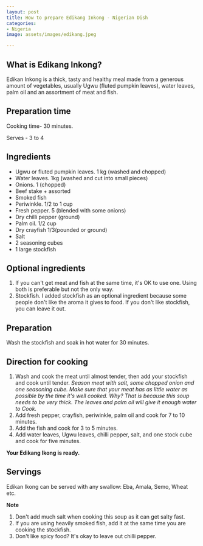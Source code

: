 ```yaml
---
layout: post
title: How to prepare Edikang Inkong - Nigerian Dish
categories:
- Nigeria
image: assets/images/edikang.jpeg

---
```


## What is Edikang Inkong?

Edikan Inkong is a thick, tasty and healthy meal made from a generous amount of vegetables, usually Ugwu (fluted pumpkin leaves), water leaves, palm oil and an assortment of meat and fish.

## Preparation time

Cooking time- 30 minutes.

Serves - 3 to 4

## Ingredients

* Ugwu or fluted pumpkin leaves. 1 kg (washed and chopped)
* Water leaves. 1kg (washed and cut into small pieces)
* Onions. 1 (chopped)
* Beef stake + assorted
* Smoked fish
* Periwinkle. 1/2 to 1 cup
* Fresh pepper. 5 (blended with some onions)
* Dry chilli pepper (ground)
* Palm oil. 1/2 cup
* Dry crayfish 1/3(pounded or ground)
* Salt
* 2 seasoning cubes
* 1 large stockfish

## Optional ingredients

1. If you can't get meat and fish at the same time, it's OK to use one. Using both is preferable but not the only way.
2. Stockfish. I added stockfish as an optional ingredient because some people don't like the aroma it gives to food. If you don't like stockfish, you can leave it out.

## Preparation

Wash the stockfish and soak in hot water for 30 minutes.

## Direction for cooking

1. Wash and cook the meat until almost tender, then add your stockfish and cook until tender.
   _Season meat with salt, some chopped onion and one seasoning cube._ _Make sure that your meat has as little water as possible by the time it's well cooked._ _Why? That is because this soup needs to be very thick. The leaves and palm oil will give it enough water to Cook._
2. Add fresh pepper, crayfish, periwinkle, palm oil and cook for 7 to 10 minutes.
3. Add the fish and cook for 3 to 5 minutes.
4. Add water leaves, Ugwu leaves, chilli pepper, salt, and one stock cube and cook for five minutes.

**Your Edikang Ikong is ready.**

## Servings

Edikan Ikong can be served with any swallow: Eba, Amala, Semo, Wheat etc.

**Note**

1. Don't add much salt when cooking this soup as it can get salty fast.
2. If you are using heavily smoked fish, add it at the same time you are cooking the stockfish.
3. Don't like spicy food? It's okay to leave out chilli pepper.